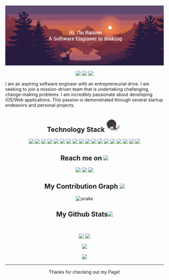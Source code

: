 <p align="center">
 
</p align="center">
<img src="https://github.com/raaamonnn/raaamonnn/blob/main/assets/bg.png" />

<p align="center">
 
 <img src="https://badges.pufler.dev/visits/raaamonnn/raaamonnn"/> 
 <img src="https://badges.pufler.dev/repos/raaamonnn"/>
 <img src="https://badges.pufler.dev/commits/monthly/raaamonnn" />

  I am an aspiring software engineer with an entrepreneurial drive. I am seeking to join a mission-driven team that is undertaking challenging, change-making problems. I am incredibly passionate about developing iOS/Web applications. This passion is demonstrated through several startup endeavors and personal projects.
</p>

<h2 align="center">Technology Stack <img src="https://github.com/raaamonnn/raaamonnn/blob/main/assets/laptop.gif" width="50"></h2>

<p align="center">
<img src="https://img.shields.io/badge/-Swift-yellow?style=flat-square&logo=swift"/>
 <img src="https://img.shields.io/badge/-SwiftUI-yellow?style=flat-square"/>
 <img src="https://img.shields.io/badge/-UIKit-yellow?style=flat-square"/>
<img src="https://img.shields.io/badge/-C++-00599C?style=flat-square&logo=c"/>
<img src="https://img.shields.io/badge/-HTML5-E34F26?style=flat-square&logo=html5&logoColor=white"/>
<img src="https://img.shields.io/badge/-CSS3-1572B6?style=flat-square&logo=css3"/>
<img src="https://img.shields.io/badge/-Bootstrap-563D7C?style=flat-square&logo=bootstrap"/>
<img src="https://img.shields.io/badge/-Heroku-430098?style=flat-square&logo=heroku"/>
<img src="https://img.shields.io/badge/-Java-black?style=flat-square&logo=java"/>
<img src="https://img.shields.io/badge/-Python-black?style=flat-square&logo=python"/
<img src="https://img.shields.io/badge/-Agile/Scrum-black?style=flat-square&logo=scrum"/>
 <img src="https://img.shields.io/badge/-Agile/QT-black?style=flat-square&logo=qt"/>
<img src="https://img.shields.io/badge/-JavaScript-black?style=flat-square&logo=javascript"/>
<img src="https://img.shields.io/badge/-Nodejs-black?style=flat-square&logo=Node.js"/>
<img src="https://img.shields.io/badge/-React-black?style=flat-square&logo=react"/>
<img src="https://img.shields.io/badge/-MongoDB-black?style=flat-square&logo=mongodb"/>
<img src="https://img.shields.io/badge/-MySQL-black?style=flat-square&logo=mysql"/>
<img src="https://img.shields.io/badge/-Git-black?style=flat-square&logo=git"/>
<img src="https://img.shields.io/badge/-GitHub-black?style=flat-square&logo=github"/>
</p>

<h2 align="center">Reach me on <img src="https://media0.giphy.com/media/jqNPzdTTxQfOgOqpO4/source.gif" width="50"></h2>

<p align="center">
<img src="https://img.shields.io/badge/LinkedIn-0077B5?style=for-the-badge&logo=linkedin&logoColor=white&link=https://www.linkedin.com/in/ramon-amini" />
<img src="https://img.shields.io/badge/Mail-8B89CC?style=for-the-badge&logo=protonmail&logoColor=white&link=mailto:ramon@darilearner.com" />
<img src="https://img.shields.io/badge/-raaamonnn-purple?style=for-the-badge&logo=instagram&logoColor=white&link=https://www.instagram.com/ramon_amini" />
</p>


<h2 align="center">
  My Contribution Graph <img src="https://media.giphy.com/media/xUA7aZeLE2e0P7Znz2/giphy.gif" width="50">
</h2>
<p align="center">
  <img src="https://github.com/raaamonnn/raaamonnn/raw/output/github-contribution-grid-snake.svg" alt="snake"></center>
</p>

<h2 align="center">
  My Github Stats<img src="https://media.giphy.com/media/VgCDAzcKvsR6OM0uWg/giphy.gif" width="50">
</h2>
 
<br>

<p align = "center">
  <img  src = "https://github-readme-stats.vercel.app/api?username=raaamonnn&show_icons=true&theme=radical&line_height=27">
  <img src = "https://github-readme-stats.vercel.app/api/top-langs/?username=raaamonnn&hide=python&theme=radical">
</p>

<p align = "center">
 <img  src="https://github-readme-streak-stats.herokuapp.com/?user=raaamonnn&show_icons=true&locale=en&layout=compact&theme=radical&line_height=0" />
</p> 

<p align = "center">
 <img src="https://activity-graph.herokuapp.com/graph?username=raaamonnn&theme=redical">
</p> 
<hr>
<p align="center">Thanks for checking out my Page!</p>
